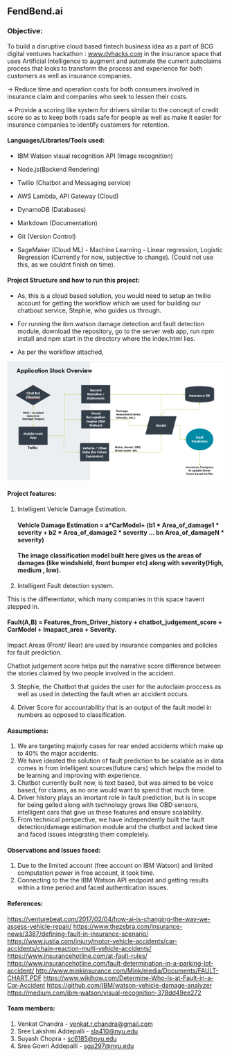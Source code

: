 ## FendBend.ai

### Objective:

To build a disruptive cloud based fintech business idea as a part of BCG digital ventures hackathon : www.dvhacks.com in the insurance space that uses Artificial Intelligence to augment and automate the current autoclaims process that looks to transform the process and experience for both customers as well as insurance companies.

-> Reduce time and operation costs for both consumers involved in insurance claim and companies who seek to lessen their costs.

-> Provide a scoring like system for drivers similar to the concept of credit score so as to keep both roads safe for people as well as make it easier for insurance companies to identify customers for retention.

#### Languages/Libraries/Tools used:

- IBM Watson visual recognition API (Image recognition)

- Node.js(Backend Rendering)

- Twilio (Chatbot and Messaging service)

- AWS Lambda, API Gateway (Cloud)

- DynamoDB (Databases)

- Markdown (Documentation)

- Git (Version Control)

- SageMaker (Cloud ML) - Machine Learning - Linear regression, Logistic Regression (Currently for now, subjective to change). (Could not use this, as we couldnt finish on time).


#### Project Structure and how to run this project:

- As, this is a cloud based solution, you would need to setup an twilio account for getting the workflow which we used for building our chatbout service, Stephie, who guides us through.
- For running the ibm watson damage detection and fault detection module, download the repository, go to the server web app, run npm install and npm start in the directory where the index.html lies.

- As per the workflow attached, 

![alt text](https://github.com/Lakshmiaddepalli/dvHacks_autoclaim.ai/blob/master/WorkFlow.png)

#### Project features:

1. Intelligent Vehicle Damage Estimation.
    
    #### Vehicle Damage Estimation = a*CarModel+ (b1 * Area_of_damage1 * severity + b2 * Area_of_damage2 * severity ... bn  Area_of_damageN * severity)
    
    #### The image classification model built here gives us the areas of damages (like windshield, front bumper etc) along with severity(High, medium , low).
    
2. Intelligent Fault detection system.
 
 This is the differentiator, which many companies in this space havent stepped in.
 
 #### Fault(A,B) = Features_from_Driver_history + chatbot_judgement_score + CarModel + Imapact_area + Severity.
 
 Impact Areas (Front/ Rear) are used by insurance companies and policies for fault prediction.
 
 Chatbot judgement score helps put the narrative score difference between the stories claimed by two people involved in the accident.

3. Stephie, the Chatbot that guides the user for the autoclaim proccess as well as used in detecting the fault when an accident occurs.
    
4. Driver Score for accountability that is an output of the fault model in numbers as opposed to classification.

#### Assumptions:

1. We are targeting majorly cases for rear ended accidents which make up to 40% the major accidents.
2. We have ideated the solution of fault prediction to be scalable as in data comes in from intelligent sources(future cars) which helps the model to be learning and improving with experience.
3. Chatbot currently built now, is text based, but was aimed to be voice based, for claims, as no one would want to spend that much time.
4. Driver history plays an imortant role in fault prediction, but is in scope for being gelled along with technology grows like OBD sensors, intelligent cars that give us these features and ensure scalability.
4. From technical perspective, we have independently built the fault detection/damage estimation module and the chatbot and lacked time and faced issues integrating them completely.

#### Observations and Issues faced:

1. Due to the limited account (free account on IBM Watson) and limited computation power in free account, it took time.
2. Connecting to the the IBM Watson API endpoint and getting results within a time period and faced authentication issues.

#### References:
https://venturebeat.com/2017/02/04/how-ai-is-changing-the-way-we-assess-vehicle-repair/
https://www.thezebra.com/insurance-news/3387/defining-fault-in-insurance-scenario/ 
https://www.justia.com/injury/motor-vehicle-accidents/car-accidents/chain-reaction-multi-vehicle-accidents/
https://www.insurancehotline.com/at-fault-rules/
https://www.insurancehotline.com/fault-determination-in-a-parking-lot-accident/
http://www.minkinsurance.com/Mink/media/Documents/FAULT-CHART.PDF
https://www.wikihow.com/Determine-Who-Is-at-Fault-in-a-Car-Accident
https://github.com/IBM/watson-vehicle-damage-analyzer
https://medium.com/ibm-watson/visual-recognition-378dd49ee272



#### Team members:

1. Venkat Chandra - venkat.r.chandra@gmail.com 
2. Sree Lakshmi Addepalli - sla410@nyu.edu
3. Suyash Chopra - sc6185@nyu.edu
4. Sree Gowri Addepalli - sga297@nyu.edu
